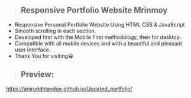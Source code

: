 > ## Responsive Portfolio Website Mrinmoy


- Responsive Personal Portfolio Website Using HTML CSS & JavaScript
- Smooth scrolling in each section.
- Developed first with the Mobile First methodology, then for desktop.
- Compatible with all mobile devices and with a beautiful and pleasant user interface.
-  Thank You for visiting😀

> ## Preview:
https://aniruddhlandge.github.io/Updated_portfolio/



